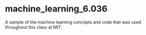 # machine_learning_6.036
A sample of the machine learning concepts and code that was used throughout this class at MIT. 
